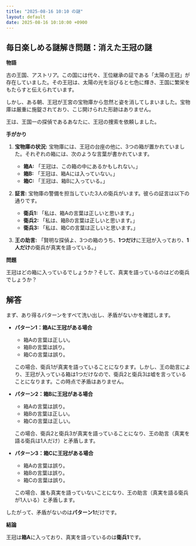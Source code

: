 ```yaml
---
title: "2025-08-16 10:10 の謎"
layout: default
date: 2025-08-16 10:10:00 +0900
---
```

## 毎日楽しめる謎解き問題：消えた王冠の謎

**物語**

古の王国、アストリア。この国には代々、王位継承の証である「太陽の王冠」が存在していました。その王冠は、太陽の光を浴びると七色に輝き、王国に繁栄をもたらすと伝えられています。

しかし、ある朝、王冠が王宮の宝物庫から忽然と姿を消してしまいました。宝物庫は厳重に施錠されており、こじ開けられた形跡はありません。

王は、王国一の探偵であるあなたに、王冠の捜索を依頼しました。

**手がかり**

1.  **宝物庫の状況:** 宝物庫には、王冠の台座の他に、3つの箱が置かれていました。それぞれの箱には、次のような言葉が書かれています。

    *   **箱A:** 「王冠は、この箱の中にあるかもしれない。」
    *   **箱B:** 「王冠は、箱Aには入っていない。」
    *   **箱C:** 「王冠は、箱Bに入っている。」

2.  **証言:** 宝物庫の警備を担当していた3人の衛兵がいます。彼らの証言は以下の通りです。

    *   **衛兵1:** 「私は、箱Aの言葉は正しいと思います。」
    *   **衛兵2:** 「私は、箱Bの言葉は正しいと思います。」
    *   **衛兵3:** 「私は、箱Cの言葉は正しいと思います。」

3.  **王の助言:** 「賢明な探偵よ、3つの箱のうち、**1つだけ**に王冠が入っており、**1人だけ**の衛兵が真実を語っている。」

**問題**

王冠はどの箱に入っているでしょうか？そして、真実を語っているのはどの衛兵でしょうか？

## 解答

まず、あり得るパターンをすべて洗い出し、矛盾がないかを確認します。

*   **パターン1：箱Aに王冠がある場合**

    *   箱Aの言葉は正しい。
    *   箱Bの言葉は誤り。
    *   箱Cの言葉は誤り。

    この場合、衛兵1が真実を語っていることになります。しかし、王の助言により、王冠が入っている箱は1つだけなので、衛兵2と衛兵3は嘘を言っていることになります。この時点で矛盾はありません。

*   **パターン2：箱Bに王冠がある場合**

    *   箱Aの言葉は誤り。
    *   箱Bの言葉は正しい。
    *   箱Cの言葉は正しい。

    この場合、衛兵2と衛兵3が真実を語っていることになり、王の助言（真実を語る衛兵は1人だけ）と矛盾します。

*   **パターン3：箱Cに王冠がある場合**

    *   箱Aの言葉は誤り。
    *   箱Bの言葉は誤り。
    *   箱Cの言葉は誤り。

    この場合、誰も真実を語っていないことになり、王の助言（真実を語る衛兵が1人いる）と矛盾します。

したがって、矛盾がないのは**パターン1**だけです。

**結論**

王冠は**箱A**に入っており、真実を語っているのは**衛兵1**です。
